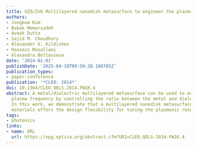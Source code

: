 ```yaml
---
title: GZO/ZnO Multilayered nanodisk metasurface to engineer the plasma frequency
authors:
- Jongbum Kim
- Babak Memarzadeh
- Aveek Dutta
- Sajid M. Choudhury
- Alexander V. Kildishev
- Hossein Mosallaei
- Alexandra Boltasseva
date: '2014-01-01'
publishDate: '2025-04-18T09:50:38.188785Z'
publication_types:
- paper-conference
publication: '*CLEO: 2014*'
doi: 10.1364/CLEO_QELS.2014.FW1K.4
abstract: A metal/dielectric multilayered metasurface can be used to engineer the
  plasma frequency by controlling the ratio between the metal and dielectric layers.
  In this work, we demonstrate that a multilayered nanodisk metasurface based on semiconductor
  materials offers the design flexibility for tuning the plasmonic resonance.
tags:
- photonics
links:
- name: URL
  url: https://opg.optica.org/abstract.cfm?URI=CLEO_QELS-2014-FW1K.4
---
```

